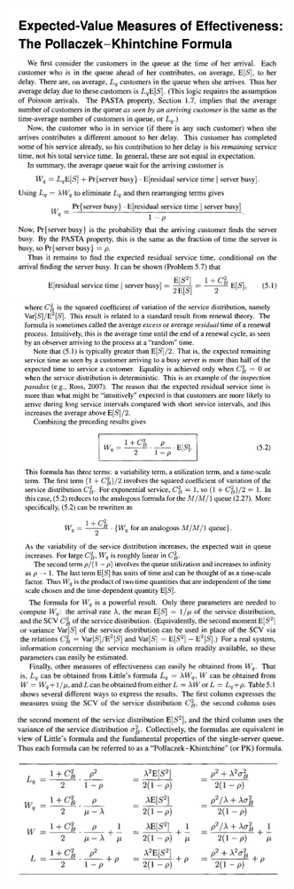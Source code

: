 <img src="images/mg1-0.png"/>
<img src="images/mg1-1.png"/>
<img src="images/mg1-2.png"/>
<img src="images/mg1-3.png"/>
<img src="images/mg1-4.png"/>
<img src="images/mg1-5.png"/>
